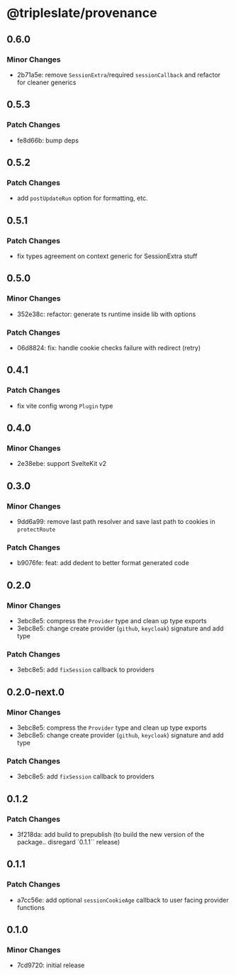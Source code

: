 # @tripleslate/provenance

## 0.6.0

### Minor Changes

- 2b71a5e: remove `SessionExtra`/required `sessionCallback` and refactor for cleaner generics

## 0.5.3

### Patch Changes

- fe8d66b: bump deps

## 0.5.2

### Patch Changes

- add `postUpdateRun` option for formatting, etc.

## 0.5.1

### Patch Changes

- fix types agreement on context generic for SessionExtra stuff

## 0.5.0

### Minor Changes

- 352e38c: refactor: generate ts runtime inside lib with options

### Patch Changes

- 06d8824: fix: handle cookie checks failure with redirect (retry)

## 0.4.1

### Patch Changes

- fix vite config wrong `Plugin` type

## 0.4.0

### Minor Changes

- 2e38ebe: support SvelteKit v2

## 0.3.0

### Minor Changes

- 9dd6a99: remove last path resolver and save last path to cookies in `protectRoute`

### Patch Changes

- b9076fe: feat: add dedent to better format generated code

## 0.2.0

### Minor Changes

- 3ebc8e5: compress the `Provider` type and clean up type exports
- 3ebc8e5: change create provider (`github`, `keycloak`) signature and add type

### Patch Changes

- 3ebc8e5: add `fixSession` callback to providers

## 0.2.0-next.0

### Minor Changes

- 3ebc8e5: compress the `Provider` type and clean up type exports
- 3ebc8e5: change create provider (`github`, `keycloak`) signature and add type

### Patch Changes

- 3ebc8e5: add `fixSession` callback to providers

## 0.1.2

### Patch Changes

- 3f218da: add build to prepublish (to build the new version of the package.. disregard `0.1.1`` release)

## 0.1.1

### Patch Changes

- a7cc56e: add optional `sessionCookieAge` callback to user facing provider functions

## 0.1.0

### Minor Changes

- 7cd9720: initial release
